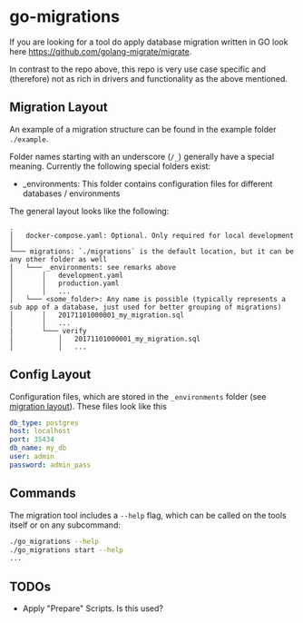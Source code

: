 # go-migrations

If you are looking for a tool do apply database migration written in GO look here
https://github.com/golang-migrate/migrate.

In contrast to the repo above, this repo is very use case specific and (therefore) not as rich in
drivers and functionality as the above mentioned.

## Migration Layout

An example of a migration structure can be found in the example folder `./example`.

Folder names starting with an underscore (`/_`) generally have a special meaning.
Currently the following special folders exist:

- \_environments: This folder contains configuration files for different databases / environments

The general layout looks like the following:

```
.
│   docker-compose.yaml: Optional. Only required for local development
│
└─── migrations: `./migrations` is the default location, but it can be any other folder as well
│   └─── _environments: see remarks above
│       │   development.yaml
│       │   production.yaml
│       │   ...
│   └─── <some_folder>: Any name is possible (typically represents a sub app of a database, just used for better grouping of migrations)
│       │   20171101000001_my_migration.sql
│       │   ...
|       └─── verify
│           │   20171101000001_my_migration.sql
│           │   ...
```

## Config Layout

Configuration files, which are stored in the `_environments` folder (see
[migration layout](#migration-layout)). These files look like this

```yaml
db_type: postgres
host: localhost
port: 35434
db_name: my_db
user: admin
password: admin_pass
```

## Commands

The migration tool includes a `--help` flag, which can be called on the tools itself or on any
subcommand:

```bash
./go_migrations --help
./go_migrations start --help
...
```

## TODOs

- Apply "Prepare" Scripts. Is this used?
